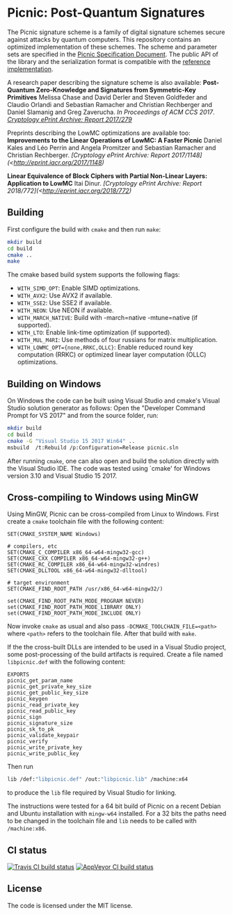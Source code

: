 Picnic: Post-Quantum Signatures
===============================

The Picnic signature scheme is a family of digital signature schemes secure
against attacks by quantum computers. This repository contains an optimized
implementation of these schemes. The scheme and parameter sets are specified in
the [Picnic Specification Document](https://github.com/Microsoft/Picnic/blob/master/spec.pdf).
The public API of the library and the serialization format is compatible with
the [reference implementation](https://github.com/Microsoft/Picnic).

A research paper describing the signature scheme is also available:
**Post-Quantum Zero-Knowledge and Signatures from Symmetric-Key Primitives**
Melissa Chase and David Derler and Steven Goldfeder and Claudio Orlandi and
Sebastian Ramacher and Christian Rechberger and Daniel Slamanig and Greg
Zaverucha.
*In Proceedings of ACM CCS 2017*.
*[Cryptology ePrint Archive: Report 2017/279](http://eprint.iacr.org/2017/279)*

Preprints describing the LowMC optimizations are available too:
**Improvements to the Linear Operations of LowMC: A Faster Picnic**
Daniel Kales and Léo Perrin and Angela Promitzer and Sebastian Ramacher and Christian Rechberger.
*[Cryptology ePrint Archive: Report 2017/1148](<http://eprint.iacr.org/2017/1148)*

**Linear Equivalence of Block Ciphers with Partial Non-Linear Layers: Application to LowMC**
Itai Dinur.
*[Cryptology ePrint Archive: Report 2018/772](<http://eprint.iacr.org/2018/772)*

Building
--------

First configure the build with `cmake` and then run `make`:
```sh
mkdir build
cd build
cmake ..
make
```

The cmake based build system supports the following flags:
 * ``WITH_SIMD_OPT``: Enable SIMD optimizations.
 * ``WITH_AVX2``: Use AVX2 if available.
 * ``WITH_SSE2``: Use SSE2 if available.
 * ``WITH_NEON``: Use NEON if available.
 * ``WITH_MARCH_NATIVE``: Build with -march=native -mtune=native (if supported).
 * ``WITH_LTO``: Enable link-time optimization (if supported).
 * ``WITH_MUL_M4RI``: Use methods of four russians for matrix multiplication.
 * ``WITH_LOWMC_OPT={none,RRKC,OLLC}``: Enable reduced round key computation (RRKC) or optimized
   linear layer computation (OLLC) optimizations.

Building on Windows
-------------------

On Windows the code can be built using Visual Studio and cmake's Visual Studio
solution generator as follows: Open the "Developer Command Prompt for VS 2017"
and from the source folder, run:
```sh
mkdir build
cd build
cmake -G "Visual Studio 15 2017 Win64" ..
msbuild  /t:Rebuild /p:Configuration=Release picnic.sln
```

After running `cmake`, one can also open and build the solution directly with
the Visual Studio IDE. The code was tested using `cmake' for Windows version
3.10 and Visual Studio 15 2017.

Cross-compiling to Windows using MinGW
--------------------------------------

Using MinGW, Picnic can be cross-compiled from Linux to Windows. First create a
`cmake` toolchain file with the following content:
```
SET(CMAKE_SYSTEM_NAME Windows)

# compilers, etc
SET(CMAKE_C_COMPILER x86_64-w64-mingw32-gcc)
SET(CMAKE_CXX_COMPILER x86_64-w64-mingw32-g++)
SET(CMAKE_RC_COMPILER x86_64-w64-mingw32-windres)
SET(CMAKE_DLLTOOL x86_64-w64-mingw32-dlltool)

# target environment
SET(CMAKE_FIND_ROOT_PATH /usr/x86_64-w64-mingw32/)

set(CMAKE_FIND_ROOT_PATH_MODE_PROGRAM NEVER)
set(CMAKE_FIND_ROOT_PATH_MODE_LIBRARY ONLY)
set(CMAKE_FIND_ROOT_PATH_MODE_INCLUDE ONLY)
```
Now invoke `cmake` as usual and also pass `-DCMAKE_TOOLCHAIN_FILE=<path>` where
`<path>` refers to the toolchain file. After that build with `make`.

If the the cross-built DLLs are intended to be used in a Visual Studio project,
some post-processing of the build artifacts is required. Create a file named
`libpicnic.def` with the following content:
```
EXPORTS
picnic_get_param_name
picnic_get_private_key_size
picnic_get_public_key_size
picnic_keygen
picnic_read_private_key
picnic_read_public_key
picnic_sign
picnic_signature_size
picnic_sk_to_pk
picnic_validate_keypair
picnic_verify
picnic_write_private_key
picnic_write_public_key
```
Then run
```sh
lib /def:"libpicnic.def" /out:"libpicnic.lib" /machine:x64
```
to produce the `lib` file required by Visual Studio for linking.

The instructions were tested for a 64 bit build of Picnic on a recent Debian and
Ubuntu installation with `mingw-w64` installed. For a 32 bits the paths need to
be changed in the toolchain file and `lib` needs to be called with
`/machine:x86`.

CI status
---------
[![Travis CI build status](https://travis-ci.org/IAIK/Picnic.svg?branch=master)](https://travis-ci.org/IAIK/Picnic)
[![AppVeyor CI build status](https://ci.appveyor.com/api/projects/status/github/IAIK/Picnic?branch=master&svg=true)](https://ci.appveyor.com/project/sebastinas/picnic)

License
-------

The code is licensed under the MIT license.
